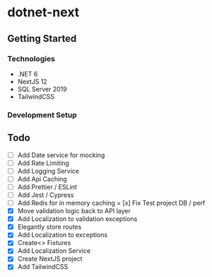 # dotnet-next

## Getting Started
### Technologies
- .NET 6
- NextJS 12
- SQL Server 2019
- TailwindCSS

### Development Setup

## Todo
- [ ] Add Date service for mocking
- [ ] Add Rate Limiting
- [ ] Add Logging Service
- [ ] Add Api Caching
- [ ] Add Prettier / ESLint
- [ ] Add Jest / Cypress
- [ ] Add Redis for in memory caching
= [x] Fix Test project DB / perf
- [x] Move validation logic back to API layer
- [x] Add Localization to validation exceptions
- [x] Elegantly store routes
- [x] Add Localization to exceptions
- [x] Create<> Fixtures
- [x] Add Localization Service
- [x] Create NextJS project
- [x] Add TailwindCSS
